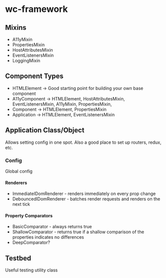 # wc-framework

## Mixins
* A11yMixin
* PropertiesMixin
* HostAttributesMixin
* EventListenersMixin
* LoggingMixin

## Component Types
* HTMLElement -> Good starting point for building your own base component
* A11yComponent -> HTMLElement, HostAttributesMixin, EventListenersMixin, A11yMixin, PropertiesMixin,
* Component -> HTMLElement, PropertiesMixin
* Application -> HTMLElement, EventListenersMixin

## Application Class/Object
Allows setting config in one spot.  Also a good place to set up routers, redux, etc.

### Config
Global config

#### Renderers
* ImmediateIDomRenderer - renders immediately on every prop change
* DebouncedIDomRenderer - batches render requests and renders on the next tick

#### Property Comparators
* BasicComparator - always returns true
* ShallowComparator - returns true if a shallow comparison of the properties indicates no differences
* DeepComparator?

## Testbed
Useful testing utility class
